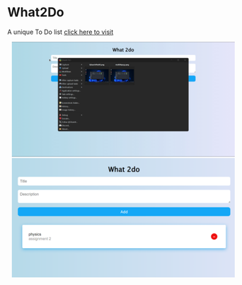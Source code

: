 # What2Do
A unique To Do list [click here to visit](https://dopedev32.github.io/What2Do/)

<a href="https://dopedev32.github.io/Click-Speed-Test/">
<img src="https://github.com/DopeDev32/What2Do/blob/main/Videos/vid.gif" 
width="800" hspace="10" >
</a>
<br>
<a href="https://dopedev32.github.io/Click-Speed-Test/">
<img src="https://github.com/DopeDev32/What2Do/blob/main/Images/img1.png" 
width="800" hspace="10" >
</a>
